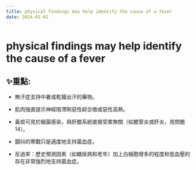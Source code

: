 ```yaml
---
title: physical findings may help identify the cause of a fever
date: 2024-01-01
---
```

# physical findings may help identify the cause of a fever

## ✨重點:
- 無汗症支持中暑或乾擾出汗的藥物。
- 肌肉強直提示神經阻滯劑惡性綜合徵或惡性高熱。
- 黃疸可見於細菌感染，與肝膽系統直接受累無關（如膽管炎或肝炎，見問題 14）。

- 顫抖的寒戰只是適度地支持菌血症。
- 反過來：歷史預測因素（如糖尿病和老年）加上白細胞增多的程度和低血壓的存在非常強烈地支持菌血症。
